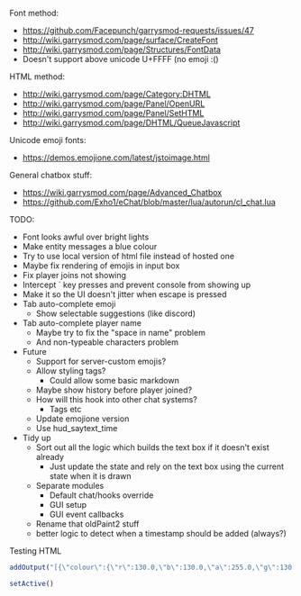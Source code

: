 Font method:
* https://github.com/Facepunch/garrysmod-requests/issues/47
* http://wiki.garrysmod.com/page/surface/CreateFont
* http://wiki.garrysmod.com/page/Structures/FontData
* Doesn't support above unicode U+FFFF (no emoji :()



HTML method:
* http://wiki.garrysmod.com/page/Category:DHTML
* http://wiki.garrysmod.com/page/Panel/OpenURL
* http://wiki.garrysmod.com/page/Panel/SetHTML
* http://wiki.garrysmod.com/page/DHTML/QueueJavascript

Unicode emoji fonts:
* https://demos.emojione.com/latest/jstoimage.html



General chatbox stuff:
* https://wiki.garrysmod.com/page/Advanced_Chatbox
* https://github.com/Exho1/eChat/blob/master/lua/autorun/cl_chat.lua


TODO: 
* Font looks awful over bright lights
* Make entity messages a blue colour
* Try to use local version of html file instead of hosted one
* Maybe fix rendering of emojis in input box
* Fix player joins not showing
* Intercept ` key presses and prevent console from showing up
* Make it so the UI doesn't jitter when escape is pressed
* Tab auto-complete emoji
    * Show selectable suggestions (like discord)
* Tab auto-complete player name
    * Maybe try to fix the "space in name" problem
    * And non-typeable characters problem
* Future
    * Support for server-custom emojis?
    * Allow styling tags?
        * Could allow some basic markdown
    * Maybe show history before player joined?
    * How will this hook into other chat systems?
        * Tags etc
    * Update emojione version
    * Use hud_saytext_time
* Tidy up
    * Sort out all the logic which builds the text box if it doesn't exist already
        * Just update the state and rely on the text box using the current state when it is drawn
    * Separate modules
        * Default chat/hooks override
        * GUI setup
        * GUI event callbacks
    * Rename that oldPaint2 stuff
    * better logic to detect when a timestamp should be added (always?)


Testing HTML
```javascript
addOutput("[{\"colour\":{\"r\":130.0,\"b\":130.0,\"a\":255.0,\"g\":130.0},\"text\":\"[12:30:22] \"},{\"colour\":{\"r\":0.0,\"b\":0.0,\"a\":255.0,\"g\":200.0},\"text\":\"Badger\"},{\"colour\":{\"r\":0.0,\"b\":255.0,\"a\":255.0,\"g\":255.0},\"text\":\": lenny2\"}]")

setActive()
```